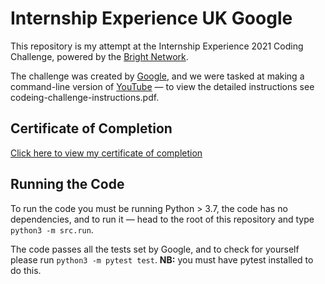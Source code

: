 # Internship Experience UK Google
This repository is my attempt at the Internship Experience 2021 Coding Challenge, powered by the [Bright Network](https://www.brightnetwork.co.uk/).

The challenge was created by [Google](https://www.google.com/), and we were tasked at making a command-line version of [YouTube](https://www.youtube.com/) — to view the detailed instructions see codeing-challenge-instructions.pdf.

## Certificate of Completion
[Click here to view my certificate of completion](https://www.brightnetwork.co.uk/certificates/internship-experience-uk-on-de_fku7qkqhico4ms/)

## Running the Code
To run the code you must be running Python > 3.7, the code has no dependencies, and to run it — head to the root of this repository and type ` python3 -m src.run`.

The code passes all the tests set by Google, and to check for yourself please run `python3 -m pytest test`. **NB:** you must have pytest installed to do this.
